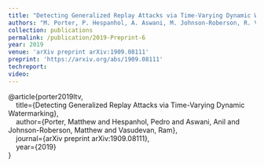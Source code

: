 ```yaml
---
title: "Detecting Generalized Replay Attacks via Time-Varying Dynamic Watermarking"
authors: "M. Porter, P. Hespanhol, A. Aswani, M. Johnson-Roberson, R. Vasudevan, A. Aswani"
collection: publications
permalink: /publication/2019-Preprint-6
year: 2019
venue: 'arXiv preprint arXiv:1909.08111'
preprint: 'https://arxiv.org/abs/1909.08111'
techreport:
video:
---
```

<p>@article{porter2019ltv,<br>
&nbsp;&nbsp;&nbsp;&nbsp;title={Detecting Generalized Replay Attacks via Time-Varying Dynamic Watermarking},<br>
&nbsp;&nbsp;&nbsp;&nbsp;author={Porter, Matthew and Hespanhol, Pedro and Aswani, Anil and Johnson-Roberson, Matthew and Vasudevan, Ram},<br>
&nbsp;&nbsp;&nbsp;&nbsp;journal={arXiv preprint arXiv:1909.08111},<br>
&nbsp;&nbsp;&nbsp;&nbsp;year={2019}<br>
}
</p>
